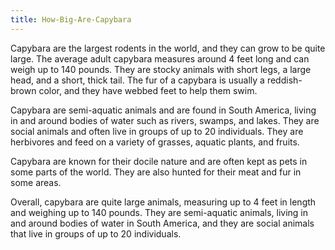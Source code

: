 ```yaml
---
title: How-Big-Are-Capybara
---
```


Capybara are the largest rodents in the world, and they can grow to be quite large. The average adult capybara measures around 4 feet long and can weigh up to 140 pounds. They are stocky animals with short legs, a large head, and a short, thick tail. The fur of a capybara is usually a reddish-brown color, and they have webbed feet to help them swim. 

Capybara are semi-aquatic animals and are found in South America, living in and around bodies of water such as rivers, swamps, and lakes. They are social animals and often live in groups of up to 20 individuals. They are herbivores and feed on a variety of grasses, aquatic plants, and fruits. 

Capybara are known for their docile nature and are often kept as pets in some parts of the world. They are also hunted for their meat and fur in some areas. 

Overall, capybara are quite large animals, measuring up to 4 feet in length and weighing up to 140 pounds. They are semi-aquatic animals, living in and around bodies of water in South America, and they are social animals that live in groups of up to 20 individuals.